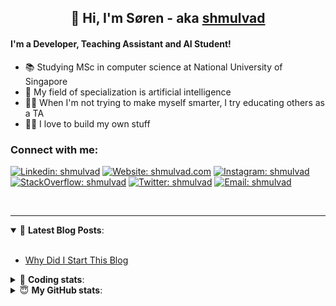 <h2 align="center">
	👋 Hi, I'm Søren - aka <a href="https://shmulvad.com">shmulvad</a>
</h2>

#### I'm a Developer, Teaching Assistant and AI Student!
- 📚 Studying MSc in computer science at National University of Singapore
- 🧠 My field of specialization is artificial intelligence
- 👨‍🏫 When I'm not trying to make myself smarter, I try educating others as a TA
- 👨‍💻 I love to build my own stuff

### Connect with me:

[![Linkedin: shmulvad](https://img.shields.io/badge/shmulvad-blue?style=flat&logo=Linkedin&logoColor=white)][linkedin]
[![Website: shmulvad.com](https://img.shields.io/badge/shmulvad.com-47CCCC?&style=flat&logo=Google-Chrome&logoColor=white)][website]
[![Instagram: shmulvad](https://img.shields.io/badge/-@shmulvad-purple?style=flat&logo=Instagram&logoColor=white)][instagram]
[![StackOverflow: shmulvad](https://img.shields.io/badge/shmulvad-FE7A16?style=flat&logo=stack-overflow&logoColor=white)][stackOverflow]
[![Twitter: shmulvad](https://img.shields.io/badge/@shmulvad-1ca0f1?style=flat&logo=twitter&logoColor=white)][twitter]
[![Email: shmulvad](https://img.shields.io/badge/shmulvad-D14836?style=flat&logo=gmail&logoColor=white)][mail]

<br />

---

<details open>
 <summary>📕 <b>Latest Blog Posts</b>: </summary>

<br>

<!-- BLOG-POST-LIST:START -->
- [Why Did I Start This Blog](https://shmulvad.com/blog/why-did-start-this-blog)
<!-- BLOG-POST-LIST:END -->

</details>

<!-- --- -->

<details>
 <summary>🤖 <b>Coding stats</b>: </summary>

<br>

<!--START_SECTION:waka-->
**I'm a Night 🦉** 

```text
🌞 Morning    75 commits     ██░░░░░░░░░░░░░░░░░░░░░░░   8.58% 
🌆 Daytime    313 commits    █████████░░░░░░░░░░░░░░░░   35.81% 
🌃 Evening    307 commits    ████████░░░░░░░░░░░░░░░░░   35.13% 
🌙 Night      179 commits    █████░░░░░░░░░░░░░░░░░░░░   20.48%

```


📊 **This Week I Spent My Time On** 

```text
💬 Programming Languages: 
Python                   20 hrs 5 mins       ████████████████░░░░░░░░░   64.25% 
HTML                     4 hrs 38 mins       ███░░░░░░░░░░░░░░░░░░░░░░   14.83% 
Other                    2 hrs 23 mins       ██░░░░░░░░░░░░░░░░░░░░░░░   7.65% 
Text                     1 hr 36 mins        █░░░░░░░░░░░░░░░░░░░░░░░░   5.16% 
JavaScript               1 hr 35 mins        █░░░░░░░░░░░░░░░░░░░░░░░░   5.07%

🔥 Editors: 
VS Code                  27 hrs 5 mins       █████████████████████░░░░   86.66% 
Sublime Text             2 hrs 41 mins       ██░░░░░░░░░░░░░░░░░░░░░░░   8.6% 
Zsh                      1 hr 28 mins        █░░░░░░░░░░░░░░░░░░░░░░░░   4.74%

🐱‍💻 Projects: 
overvaag-alt             11 hrs 3 mins       ████████░░░░░░░░░░░░░░░░░   35.36% 
overvaagning-sender      10 hrs 46 mins      ████████░░░░░░░░░░░░░░░░░   34.49% 
overvaagning             7 hrs 30 mins       ██████░░░░░░░░░░░░░░░░░░░   24.02% 
Unknown Project          36 mins             ░░░░░░░░░░░░░░░░░░░░░░░░░   1.95% 
minovervaagning          30 mins             ░░░░░░░░░░░░░░░░░░░░░░░░░   1.62%

```


 Last Updated on 24/07/2021
<!--END_SECTION:waka-->

</details>

<!-- --- -->

<details>
 <summary>😇 <b>My GitHub stats</b>: </summary>

<br>

<img align="left" alt="shmulvad's Github Stats" src="https://github-readme-stats.vercel.app/api?username=shmulvad&show_icons=true&hide_border=true" />

</details>



[website]: https://shmulvad.com
[twitter]: https://twitter.com/shmulvad
[linkedin]: https://linkedin.com/in/shmulvad
[instagram]: https://instagram.com/shmulvad
[stackOverflow]: https://stackoverflow.com/users/9248793/shmulvad
[mail]: mailto:shmulvad@gmail.com
[github]: https://github.com/shmulvad
